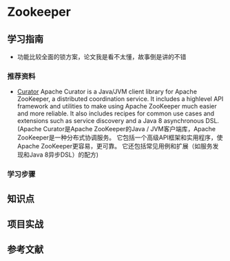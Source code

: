 # Zookeeper

## 学习指南

* 功能比较全面的锁方案，论文我是看不太懂，故事倒是讲的不错

### 推荐资料

* [Curator](http://curator.apache.org) Apache Curator is a Java/JVM client library for Apache ZooKeeper, a distributed coordination service. It includes a highlevel API framework and utilities to make using Apache ZooKeeper much easier and more reliable. It also includes recipes for common use cases and extensions such as service discovery and a Java 8 asynchronous DSL.(Apache Curator是Apache ZooKeeper的Java / JVM客户端库，Apache ZooKeeper是一种分布式协调服务。 它包括一个高级API框架和实用程序，使Apache ZooKeeper更容易，更可靠。 它还包括常见用例和扩展（如服务发现和Java 8异步DSL）的配方)

### 学习步骤

## 知识点

## 项目实战

## 参考文献
